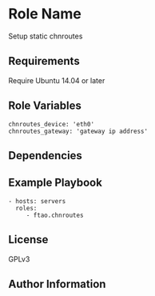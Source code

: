 Role Name
=========
Setup static chnroutes 

Requirements
------------

Require Ubuntu 14.04 or later

Role Variables
--------------

```
chnroutes_device: 'eth0'
chnroutes_gateway: 'gateway ip address'
```


Dependencies
------------


Example Playbook
----------------

    - hosts: servers
      roles:
         - ftao.chnroutes

License
-------

GPLv3

Author Information
------------------

